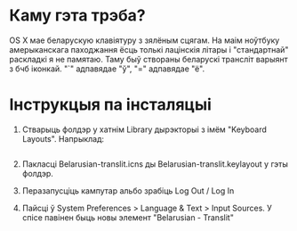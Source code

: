 Каму гэта трэба?
================

OS X мае беларускую клавіятуру з зялёным сцягам. На маім ноўтбуку амерыканскага паходжання ёсць толькі лацінскія літары і "стандартнай" раскладкі я не памятаю. Таму быў створаны беларускі трансліт варыянт з бчб іконкай. "`" адпавядае "ў", "=" адпавядае "ё".


Інструкцыя па інсталяцыі
================
 
1. Стварыць фолдэр у хатнім Library дырэкторыі з імём "Keyboard Layouts". Напрыклад:

```mkdir -p ~/Library/Keyboard\ Layouts/ 
```

2. Пакласці Belarusian-translit.icns ды Belarusian-translit.keylayout у гэты фолдэр.

3. Перазапусціць кампутар альбо зрабіць Log Out / Log In

4. Пайсці ў System Preferences > Language & Text > Input Sources. У спісе павінен быць новы элемент "Belarusian - Translit"

